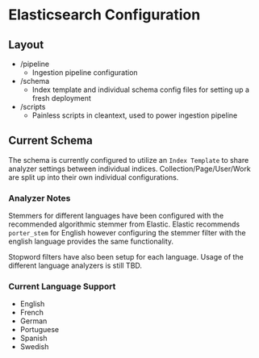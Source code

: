 # Elasticsearch Configuration 

## Layout

- /pipeline
  - Ingestion pipeline configuration
- /schema
  - Index template and individual schema config files for setting up a fresh deployment
- /scripts
  - Painless scripts in cleantext, used to power ingestion pipeline

## Current Schema

The schema is currently configured to utilize an `Index Template` to share analyzer settings between individual indices. Collection/Page/User/Work are split up into their own individual configurations.

### Analyzer Notes

Stemmers for different languages have been configured with the recommended algorithmic stemmer from Elastic.  Elastic recommends `porter_stem` for English however configuring the stemmer filter with the english language provides the same functionality.

Stopword filters have also been setup for each language.  Usage of the different language analyzers is still TBD.

### Current Language Support

- English
- French
- German
- Portuguese
- Spanish
- Swedish
